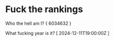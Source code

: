 # Fuck the rankings

Who the hell am I?
{ 6034632 }

What fucking year is it?
[ 2024-12-11T19:00:00Z ]
